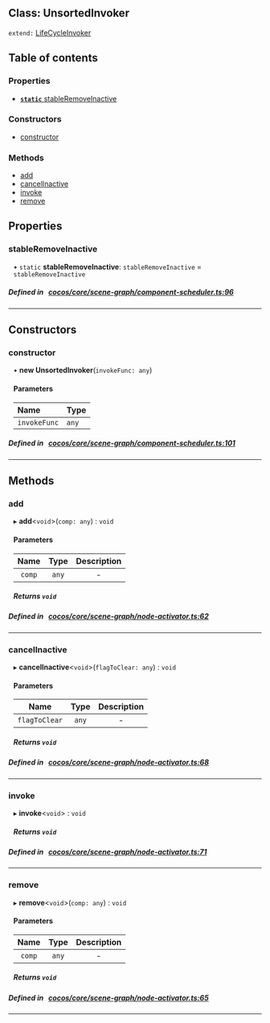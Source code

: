 
## Class: UnsortedInvoker


`extend:`
[LifeCycleInvoker](docs/en/scene-graph/Class/LifeCycleInvoker.md)










<div class="table-of-content">
<h2>Table of contents</h2>


### Properties

- [ **`static`**  stableRemoveInactive](#stableRemoveInactive)

### Constructors

- [ constructor](#constructor)

### Methods

- [ add](#add)
- [ cancelInactive](#cancelInactive)
- [ invoke](#invoke)
- [ remove](#remove)
</div>

## Properties


### stableRemoveInactive
<div style="margin-left: 10px;">




• `static` **stableRemoveInactive**:
`stableRemoveInactive`  = `stableRemoveInactive`
</div>

##### Defined in &nbsp;   [cocos/core/scene-graph/component-scheduler.ts:96](https://github.com/cocos-creator/engine/blob/c7bf6b8a9/cocos/core/scene-graph/component-scheduler.ts#L96)&nbsp;


___

<!---->
## Constructors


### constructor
<div style="margin-left: 10px;">

• **new UnsortedInvoker**(`invokeFunc: any`)

#### Parameters
| Name | Type |
| :------ | :------ |
| `invokeFunc` | `any` |





</div>

##### Defined in &nbsp;   [cocos/core/scene-graph/component-scheduler.ts:101](https://github.com/cocos-creator/engine/blob/c7bf6b8a9/cocos/core/scene-graph/component-scheduler.ts#L101)&nbsp;


---

<!---->
## Methods

### add
<div style="margin-left: 10px;">

▸   **add**<`void`\>(`comp: any`) : `void`




<!---->
<!--    #### Returns `void` -->
<!---->

#### Parameters

| Name | Type | Description |
| :------: | :------: | :------: |
| `comp` | `any` | - |



##### Returns `void`




</div>

##### Defined in &nbsp;   [cocos/core/scene-graph/node-activator.ts:62](https://github.com/cocos-creator/engine/blob/c7bf6b8a9/cocos/core/scene-graph/node-activator.ts#L62)&nbsp;
___
### cancelInactive
<div style="margin-left: 10px;">

▸   **cancelInactive**<`void`\>(`flagToClear: any`) : `void`




<!---->
<!--    #### Returns `void` -->
<!---->

#### Parameters

| Name | Type | Description |
| :------: | :------: | :------: |
| `flagToClear` | `any` | - |



##### Returns `void`




</div>

##### Defined in &nbsp;   [cocos/core/scene-graph/node-activator.ts:68](https://github.com/cocos-creator/engine/blob/c7bf6b8a9/cocos/core/scene-graph/node-activator.ts#L68)&nbsp;
___
### invoke
<div style="margin-left: 10px;">

▸   **invoke**<`void`\> : `void`




<!---->
<!--    #### Returns `void` -->
<!---->


##### Returns `void`




</div>

##### Defined in &nbsp;   [cocos/core/scene-graph/node-activator.ts:71](https://github.com/cocos-creator/engine/blob/c7bf6b8a9/cocos/core/scene-graph/node-activator.ts#L71)&nbsp;
___
### remove
<div style="margin-left: 10px;">

▸   **remove**<`void`\>(`comp: any`) : `void`




<!---->
<!--    #### Returns `void` -->
<!---->

#### Parameters

| Name | Type | Description |
| :------: | :------: | :------: |
| `comp` | `any` | - |



##### Returns `void`




</div>

##### Defined in &nbsp;   [cocos/core/scene-graph/node-activator.ts:65](https://github.com/cocos-creator/engine/blob/c7bf6b8a9/cocos/core/scene-graph/node-activator.ts#L65)&nbsp;
___
<!---->



